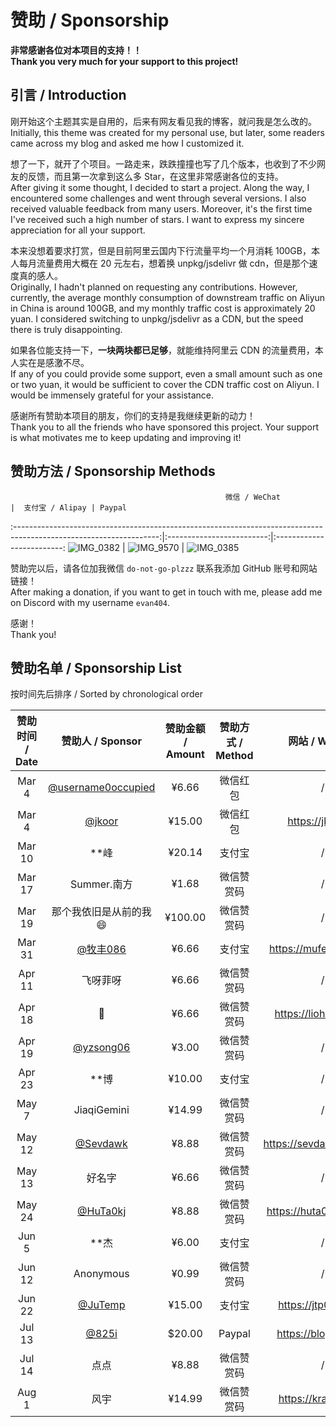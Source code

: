 # 赞助 / Sponsorship

**非常感谢各位对本项目的支持！！**  
**Thank you very much for your support to this project!**

## 引言 / Introduction

刚开始这个主题其实是自用的，后来有网友看见我的博客，就问我是怎么改的。  
Initially, this theme was created for my personal use, but later, some readers came across my blog and asked me how I
customized it.

想了一下，就开了个项目。一路走来，跌跌撞撞也写了几个版本，也收到了不少网友的反馈，而且第一次拿到这么多
Star，在这里非常感谢各位的支持。  
After giving it some thought, I decided to start a project. Along the way, I encountered some challenges and went
through several versions. I also received valuable feedback from many users. Moreover, it's the first time I've received
such a high number of stars. I want to express my sincere appreciation for all your support.

本来没想着要求打赏，但是目前阿里云国内下行流量平均一个月消耗 100GB，本人每月流量费用大概在 20 元左右，想着换 unpkg/jsdelivr
做 cdn，但是那个速度真的感人。  
Originally, I hadn't planned on requesting any contributions. However, currently, the average monthly consumption of
downstream traffic on Aliyun in China is around 100GB, and my monthly traffic cost is approximately 20 yuan. I
considered switching to unpkg/jsdelivr as a CDN, but the speed there is truly disappointing.

如果各位能支持一下，**一块两块都已足够**，就能维持阿里云 CDN 的流量费用，本人实在是感激不尽。  
If any of you could provide some support, even a small amount such as one or two yuan, it would be sufficient to cover
the CDN traffic cost on Aliyun. I would be immensely grateful for your assistance.

感谢所有赞助本项目的朋友，你们的支持是我继续更新的动力！  
Thank you to all the friends who have sponsored this project. Your support is what motivates me to keep updating and
improving it!

## 赞助方法 / Sponsorship Methods

                                                    微信 / WeChat                                                     |  支付宝 / Alipay | Paypal 

:------------------------------------------------------------------------------------------------------------------:|:-------------------------:|:-------------------------:
![IMG_0382](https://user-images.githubusercontent.com/68590232/223455834-d2e5ab6e-9d75-4bbf-adfb-2c519d6b4582.JPG) | ![IMG_9570](https://user-images.githubusercontent.com/68590232/223463950-f7276ef8-0198-4070-8541-697ec25e5b9a.png) | ![IMG_0385](https://user-images.githubusercontent.com/68590232/223459896-593e105e-89f3-4631-8cab-cb7798a53bf1.jpg)

赞助完以后，请各位加我微信 `do-not-go-plzzz` 联系我添加 GitHub 账号和网站链接！  
After making a donation, if you want to get in touch with me, please add me on Discord with my username `evan404`.

感谢！  
Thank you!

## 赞助名单 / Sponsorship List

按时间先后排序 / Sorted by chronological order

| 赞助时间 / Date |                       赞助人 / Sponsor                        | 赞助金额 / Amount | 赞助方式 / Method |       网站 / Website        |
|:-----------:|:----------------------------------------------------------:|:-------------:|:-------------:|:-------------------------:|
|    Mar 4    | [@username0occupied](https://github.com/username0occupied) |     ¥6.66     |     微信红包      |             /             |
|    Mar 4    |             [@jkoor](https://github.com/jkoor)             |    ¥15.00     |     微信红包      |     https://jkor.site     |
|   Mar 10    |                            **峰                             |    ¥20.14     |      支付宝      |             /             |
|   Mar 17    |                         Summer.南方                          |     ¥1.68     |     微信赞赏码     |             /             |
|   Mar 19    |                        那个我依旧是从前的我😄                        |    ¥100.00    |     微信赞赏码     |             /             |
|   Mar 31    |           [@牧丰086](https://github.com/mufeng086)           |     ¥6.66     |      支付宝      |   https://mufeng086.top   |
|   Apr 11    |                            飞呀菲呀                            |     ¥6.66     |     微信赞赏码     |             /             |
|   Apr 18    |                             👺                             |     ¥6.66     |     微信赞赏码     |  https://liohi.github.io  |
|   Apr 19    |          [@yzsong06](https://github.com/yzsong06)          |     ¥3.00     |     微信赞赏码     |             /             |
|   Apr 23    |                            **博                             |    ¥10.00     |      支付宝      |             /             |
|    May 7    |                        JiaqiGemini                         |    ¥14.99     |     微信赞赏码     |             /             |
|   May 12    |           [@Sevdawk](https://github.com/Sevdawk)           |     ¥8.88     |     微信赞赏码     | https://sevdawk.github.io |
|   May 13    |                            好名字                             |     ¥6.66     |     微信赞赏码     |             /             |
|   May 24    |           [@HuTa0kj](https://github.com/HuTa0kj)           |     ¥8.88     |     微信赞赏码     | https://huta0kj.github.io |
|    Jun 5    |                            **杰                             |     ¥6.00     |      支付宝      |             /             |
|   Jun 12    |                         Anonymous                          |     ¥0.99     |     微信赞赏码     |             /             |
|   Jun 22    |            [@JuTemp](https://github.com/JuTemp)            |    ¥15.00     |      支付宝      |    https://jtp0415.top    |
|   Jul 13    |              [@825i](https://github.com/825i)              |    $20.00     |    Paypal     |   https://blog.xtu.icu/   |
|   Jul 14    |                             点点                             |     ¥8.88     |     微信赞赏码     |             /             |
|    Aug 1    |                             风宇                             |    ¥14.99     |     微信赞赏码     |    https://krazyu.com     |



